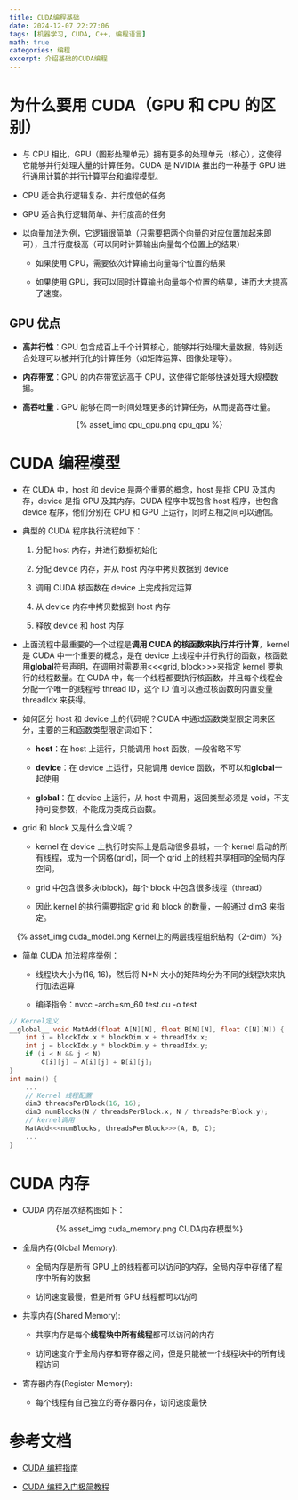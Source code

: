 ```yaml
---
title: CUDA编程基础
date: 2024-12-07 22:27:06
tags: [机器学习, CUDA, C++, 编程语言]
math: true
categories: 编程
excerpt: 介绍基础的CUDA编程
---
```


# 为什么要用 CUDA（GPU 和 CPU 的区别）

- 与 CPU 相比，GPU（图形处理单元）拥有更多的处理单元（核心），这使得它能够并行处理大量的计算任务。CUDA 是 NVIDIA 推出的一种基于 GPU 进行通用计算的并行计算平台和编程模型。

- CPU 适合执行逻辑复杂、并行度低的任务

- GPU 适合执行逻辑简单、并行度高的任务

- 以向量加法为例，它逻辑很简单（只需要把两个向量的对应位置加起来即可），且并行度极高（可以同时计算输出向量每个位置上的结果）

  - 如果使用 CPU，需要依次计算输出向量每个位置的结果

  - 如果使用 GPU，我可以同时计算输出向量每个位置的结果，进而大大提高了速度。

## GPU 优点

- **高并行性**：GPU 包含成百上千个计算核心，能够并行处理大量数据，特别适合处理可以被并行化的计算任务（如矩阵运算、图像处理等）。

- **内存带宽**：GPU 的内存带宽远高于 CPU，这使得它能够快速处理大规模数据。

- **高吞吐量**：GPU 能够在同一时间处理更多的计算任务，从而提高吞吐量。

<p align="center">{% asset_img cpu_gpu.png cpu_gpu %}</p>

# CUDA 编程模型

- 在 CUDA 中，host 和 device 是两个重要的概念，host 是指 CPU 及其内存，device 是指 GPU 及其内存。CUDA 程序中既包含 host 程序，也包含 device 程序，他们分别在 CPU 和 GPU 上运行，同时互相之间可以通信。

- 典型的 CUDA 程序执行流程如下：

  1. 分配 host 内存，并进行数据初始化

  2. 分配 device 内存，并从 host 内存中拷贝数据到 device

  3. 调用 CUDA 核函数在 device 上完成指定运算

  4. 从 device 内存中拷贝数据到 host 内存

  5. 释放 device 和 host 内存

- 上面流程中最重要的一个过程是**调用 CUDA 的核函数来执行并行计算**，kernel 是 CUDA 中一个重要的概念，是在 device 上线程中并行执行的函数，核函数用**global**符号声明，在调用时需要用<<<grid, block>>>来指定 kernel 要执行的线程数量。在 CUDA 中，每一个线程都要执行核函数，并且每个线程会分配一个唯一的线程号 thread ID，这个 ID 值可以通过核函数的内置变量 threadIdx 来获得。

- 如何区分 host 和 device 上的代码呢？CUDA 中通过函数类型限定词来区分，主要的三和函数类型限定词如下：

  - **host**：在 host 上运行，只能调用 host 函数，一般省略不写

  - **device**：在 device 上运行，只能调用 device 函数，不可以和**global**一起使用

  - **global**：在 device 上运行，从 host 中调用，返回类型必须是 void，不支持可变参数，不能成为类成员函数。

- grid 和 block 又是什么含义呢？

  - kernel 在 device 上执行时实际上是启动很多县城，一个 kernel 启动的所有线程，成为一个网格(grid)，同一个 grid 上的线程共享相同的全局内存空间。

  - grid 中包含很多块(block)，每个 block 中包含很多线程（thread）

  - 因此 kernel 的执行需要指定 grid 和 block 的数量，一般通过 dim3 来指定。

<p align="center">{% asset_img cuda_model.png Kernel上的两层线程组织结构（2-dim）%}</p>

- 简单 CUDA 加法程序举例：

  - 线程块大小为(16, 16)，然后将 N\*N 大小的矩阵均分为不同的线程块来执行加法运算

  - 编译指令：nvcc -arch=sm_60 test.cu -o test

```C++
// Kernel定义
__global__ void MatAdd(float A[N][N], float B[N][N], float C[N][N]) {
    int i = blockIdx.x * blockDim.x + threadIdx.x;
    int j = blockIdx.y * blockDim.y + threadIdx.y;
    if (i < N && j < N)
        C[i][j] = A[i][j] + B[i][j];
}
int main() {
    ...
    // Kernel 线程配置
    dim3 threadsPerBlock(16, 16);
    dim3 numBlocks(N / threadsPerBlock.x, N / threadsPerBlock.y);
    // kernel调用
    MatAdd<<<numBlocks, threadsPerBlock>>>(A, B, C);
    ...
}
```

# CUDA 内存

- CUDA 内存层次结构图如下：

<p align="center">{% asset_img cuda_memory.png CUDA内存模型%}</p>

- 全局内存(Global Memory):

  - 全局内存是所有 GPU 上的线程都可以访问的内存，全局内存中存储了程序中所有的数据

  - 访问速度最慢，但是所有 GPU 线程都可以访问

- 共享内存(Shared Memory):

  - 共享内存是每个**线程块中所有线程**都可以访问的内存

  - 访问速度介于全局内存和寄存器之间，但是只能被一个线程块中的所有线程访问

- 寄存器内存(Register Memory):

  - 每个线程有自己独立的寄存器内存，访问速度最快

# 参考文档

- [CUDA 编程指南](https://www.nvidia.cn/docs/IO/51635/NVIDIA_CUDA_Programming_Guide_1.1_chs.pdf)

- [CUDA 编程入门极简教程](https://zhuanlan.zhihu.com/p/34587739)
